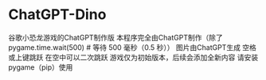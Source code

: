 # ChatGPT-Dino
谷歌小恐龙游戏的ChatGPT制作版
本程序完全由ChatGPT制作（除了pygame.time.wait(500)  # 等待 500 毫秒（0.5 秒））
图片由ChatGPT生成
空格或上键跳跃
在空中可以二次跳跃
游戏仅为初始版本，后续会添加全新内容
请安装pygame（pip）使用
